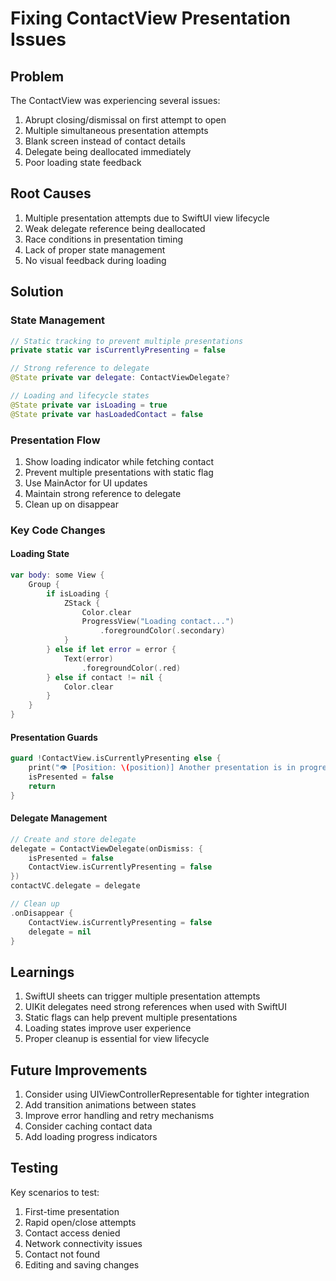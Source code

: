 # Fixing ContactView Presentation Issues

## Problem
The ContactView was experiencing several issues:
1. Abrupt closing/dismissal on first attempt to open
2. Multiple simultaneous presentation attempts
3. Blank screen instead of contact details
4. Delegate being deallocated immediately
5. Poor loading state feedback

## Root Causes
1. Multiple presentation attempts due to SwiftUI view lifecycle
2. Weak delegate reference being deallocated
3. Race conditions in presentation timing
4. Lack of proper state management
5. No visual feedback during loading

## Solution

### State Management
```swift
// Static tracking to prevent multiple presentations
private static var isCurrentlyPresenting = false

// Strong reference to delegate
@State private var delegate: ContactViewDelegate?

// Loading and lifecycle states
@State private var isLoading = true
@State private var hasLoadedContact = false
```

### Presentation Flow
1. Show loading indicator while fetching contact
2. Prevent multiple presentations with static flag
3. Use MainActor for UI updates
4. Maintain strong reference to delegate
5. Clean up on disappear

### Key Code Changes

#### Loading State
```swift
var body: some View {
    Group {
        if isLoading {
            ZStack {
                Color.clear
                ProgressView("Loading contact...")
                    .foregroundColor(.secondary)
            }
        } else if let error = error {
            Text(error)
                .foregroundColor(.red)
        } else if contact != nil {
            Color.clear
        }
    }
}
```

#### Presentation Guards
```swift
guard !ContactView.isCurrentlyPresenting else {
    print("👁 [Position: \(position)] Another presentation is in progress, dismissing")
    isPresented = false
    return
}
```

#### Delegate Management
```swift
// Create and store delegate
delegate = ContactViewDelegate(onDismiss: {
    isPresented = false
    ContactView.isCurrentlyPresenting = false
})
contactVC.delegate = delegate

// Clean up
.onDisappear {
    ContactView.isCurrentlyPresenting = false
    delegate = nil
}
```

## Learnings
1. SwiftUI sheets can trigger multiple presentation attempts
2. UIKit delegates need strong references when used with SwiftUI
3. Static flags can help prevent multiple presentations
4. Loading states improve user experience
5. Proper cleanup is essential for view lifecycle

## Future Improvements
1. Consider using UIViewControllerRepresentable for tighter integration
2. Add transition animations between states
3. Improve error handling and retry mechanisms
4. Consider caching contact data
5. Add loading progress indicators

## Testing
Key scenarios to test:
1. First-time presentation
2. Rapid open/close attempts
3. Contact access denied
4. Network connectivity issues
5. Contact not found
6. Editing and saving changes 